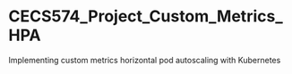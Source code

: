 # CECS574_Project_Custom_Metrics_HPA
Implementing custom metrics horizontal pod autoscaling with Kubernetes
